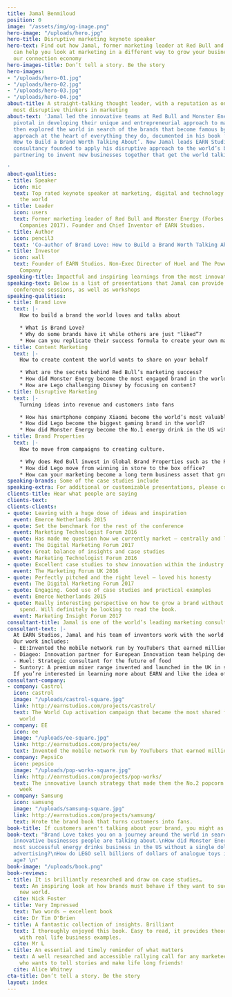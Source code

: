 ```yaml
---
title: Jamal Benmiloud
position: 0
image: "/assets/img/og-image.png"
hero-image: "/uploads/hero.jpg"
hero-title: Disruptive marketing keynote speaker
hero-text: Find out how Jamal, former marketing leader at Red Bull and Monster Energy,
  can help you look at marketing in a different way to grow your business faster in
  our connection economy
hero-images-title: Don’t tell a story. Be the story
hero-images:
- "/uploads/hero-01.jpg"
- "/uploads/hero-02.jpg"
- "/uploads/hero-03.jpg"
- "/uploads/hero-04.jpg"
about-title: A straight-talking thought leader, with a reputation as one of the world’s
  most disruptive thinkers in marketing
about-text: 'Jamal led the innovative teams at Red Bull and Monster Energy and was
  pivotal in developing their unique and entrepreneurial approach to marketing. He
  then explored the world in search of the brands that become famous by placing this
  approach at the heart of everything they do, documented in his book ‘Brand Love:
  How to Build a Brand Worth Talking About’. Now Jamal leads EARN Studios, an innovation
  consultancy founded to apply his disruptive approach to the world’s biggest brands,
  partnering to invent new businesses together that get the world talking.

'
about-qualities:
- title: Speaker
  icon: mic
  text: Top rated keynote speaker at marketing, digital and technology events around
    the world
- title: Leader
  icon: users
  text: Former marketing leader of Red Bull and Monster Energy (Forbes Most Innovative
    Companies 2017). Founder and Chief Inventor of EARN Studios.
- title: Author
  icon: pencil3
  text: 'Co-author of Brand Love: How to Build a Brand Worth Talking About'
- title: Investor
  icon: wall
  text: Founder of EARN Studios. Non-Exec Director of Huel and The Powerful Water
    Company
speaking-title: Impactful and inspiring learnings from the most innovative businesses
speaking-text: Below is a list of presentations that Jamal can provide as keynotes,
  conference sessions, as well as workshops
speaking-qualities:
- title: Brand Love
  text: |-
    How to build a brand the world loves and talks about

    * What is Brand Love? 
    * Why do some brands have it while others are just "liked”? 
    * How can you replicate their success formula to create your own marketing team of millions? 
- title: Content Marketing
  text: |-
    How to create content the world wants to share on your behalf

    * What are the secrets behind Red Bull’s marketing success?
    * How did Monster Energy become the most engaged brand in the world without spending a dollar on advertising?
    * How are Lego challenging Disney by focusing on content?
- title: Disruptive Marketing
  text: |-
    Turning ideas into revenue and customers into fans

    * How has smartphone company Xiaomi become the world’s most valuable startup you’ve never heard of?
    * How did Lego become the biggest gaming brand in the world?
    * How did Monster Energy become the No.1 energy drink in the US without spending a dollar on advertising?
- title: Brand Properties
  text: |-
    How to move from campaigns to creating culture.

    * Why does Red Bull invest in Global Brand Properties such as the Red Bull Air Race, Red Bull Racing and RB Leipzig?
    * How did Lego move from winning in store to the box office?
    * How can your marketing become a long term business asset that grows in value?
speaking-brands: Some of the case studies include
speaking-extra: For additional or customizable presentations, please contact us
clients-title: Hear what people are saying
clients-text: 
clients-clients:
- quote: Leaving with a huge dose of ideas and inspiration
  event: Emerce Netherlands 2015
- quote: Set the benchmark for the rest of the conference
  event: Marketing Technologist Forum 2016
- quote: Has made me question how we currently market — centrally and locally
  event: The Digital Marketing Forum 2017
- quote: Great balance of insights and case studies
  event: Marketing Technologist Forum 2016
- quote: Excellent case studies to show innovation within the industry
  event: The Marketing Forum UK 2016
- quote: Perfectly pitched and the right level — loved his honesty
  event: The Digital Marketing Forum 2017
- quote: Engaging. Good use of case studies and practical examples
  event: Emerce Netherlands 2015
- quote: Really interesting perspective on how to grow a brand without huge media
    spend. Will definitely be looking to read the book.
  event: Marketing Insight Forum 2017
consultant-title: Jamal is one of the world’s leading marketing consultants
consultant-text: |-
  At EARN Studios, Jamal and his team of inventors work with the world’s biggest brands to invent and grow new businesses together.
  Our work includes:
  - EE:Invented the mobile network run by YouTubers that earned millions
  - Diageo: Innovation partner for European Innovation team helping develop the disruptive spirits brands of the future
  - Huel: Strategic consultant for the future of food
  - Suntory: A premium mixer range invented and launched in the UK in six months
  If you’re interested in learning more about EARN and like the idea of working with Jamal and the team on something exciting soon, just drop us an email.
consultant-company:
- company: Castrol
  icon: castrol
  image: "/uploads/castrol-square.jpg"
  link: http://earnstudios.com/projects/castrol/
  text: The World Cup activation campaign that became the most shared film in the
    world
- company: EE
  icon: ee
  image: "/uploads/ee-square.jpg"
  link: http://earnstudios.com/projects/ee/
  text: Invented the mobile network run by YouTubers that earned millions
- company: PepsiCo
  icon: pepsico
  image: "/uploads/pop-works-square.jpg"
  link: http://earnstudios.com/projects/pop-works/
  text: The innovative launch strategy that made them the No.2 popcorn in their first
    week
- company: Samsung
  icon: samsung
  image: "/uploads/samsung-square.jpg"
  link: http://earnstudios.com/projects/samsung/
  text: Wrote the brand book that turns customers into fans.
book-title: If customers aren't talking about your brand, you might as well not exist
book-text: "Brand Love takes you on a journey around the world in search of the most
  innovative businesses people are talking about.\nHow did Monster Energy become the
  most successful energy drinks business in the US without a single dollar spent on
  advertising?\nHow do LEGO sell billions of dollars of analogue toys in the digital
  age? \n"
book-image: "/uploads/book.png"
book-reviews:
- title: It is brilliantly researched and draw on case studies…
  text: An inspiring look at how brands must behave if they want to succeed in the
    new world.
  cite: Nick Foster
- title: Very Impressed
  text: Two words — excellent book
  cite: Dr Tim O'Brien
- title: A fantastic collection of insights. Brilliant
  text: I thoroughly enjoyed this book. Easy to read, it provides theories and insights
    with real life business examples.
  cite: Mr L
- title: An essential and timely reminder of what matters
  text: A well researched and accessible rallying call for any marketeer or brand
    who wants to tell stories and make life long friends!
  cite: Alice Whitney
cta-title: Don’t tell a story. Be the story
layout: index
---
```


